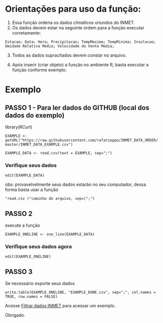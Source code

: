 # Orientações para uso da função:
1. Essa função ordena os dados climáticos oriundos do INMET.
2. Os dados devem estar na seguinte ordem para a função executar corretamente:
 
`Estacao; Data; Hora; Precipitacao; TempMaxima; TempMinima; Insolacao; Umidade Relativa Media; Velocidade do Vento Media;`

3. Todos as dados supracitados devem constar no arquivo.

4. Após inserir (criar objeto) a função no ambiente R, basta executar a função conforme exemplo:

# Exemplo

## PASSO 1 - Para ler dados do GITHUB (local dos dados do exemplo)
library(RCurl)

`EXAMPLE <-  getURL("https://raw.githubusercontent.com/rafatieppo/INMET_DATA_ORDER/master/INMET_DATA_EXAMPLE.csv")`

`EXAMPLE_DATA <- read.csv(text = EXAMPLE, sep=";")`

### Verifique seus dados

`edit(EXAMPLE_DATA)`
 
obs: provavelvelmente seus dados estarão no seu computador, dessa forma basta usar a função

`"read.csv ("caminho do arquivo, sep=(";")`

## PASSO 2
execute a função

`EXAMPLE_ONELINE <- one_line(EXAMPLE_DATA)`

### Verifique seus dados agora

`edit(EXAMPLE_ONELINE)`

## PASSO 3

Se necessário exporte seus dados

`write.table(EXAMPLE_ONELINE, "EXAMPLE_DONE.csv", sep=";", col.names = TRUE, row.names = FALSE)`

Acesse
[Filtrar dados INMET](https://sistemasagricolas.wordpress.com/2014/12/11/ordenar-dados-inmet/) para acessar um exemplo.

Obrigado.

